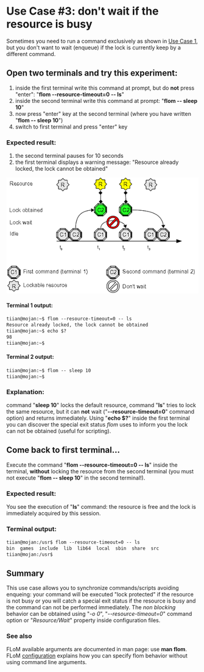 # Use Case #3: don't wait if the resource is busy

Sometimes you need to run a command exclusively as shown in [Use Case 1](Use_Case_1.md), but you don't want to wait (enqueue) if the lock is currently keep by a different command.

## Open two terminals and try this experiment:

1. inside the first terminal write this command at prompt, but do **not** press "enter": "**flom \-\-resource-timeout=0 \-\- ls**"
2. inside the second terminal write this command at prompt: "**flom \-\- sleep 10**"
3. now press "enter" key at the second terminal (where you have written "**flom \-\- sleep 10**")
4. switch to first terminal and press "enter" key

### Expected result:

1. the second terminal pauses for 10 seconds
2. the first terminal displays a warning message: "Resource already locked, the lock cannot be obtained"

![](use_case_3.png)

#### Terminal 1 output:

    tiian@mojan:~$ flom --resource-timeout=0 -- ls
    Resource already locked, the lock cannot be obtained
    tiian@mojan:~$ echo $?
    98
    tiian@mojan:~$ 

#### Terminal 2 output:

    tiian@mojan:~$ flom -- sleep 10
    tiian@mojan:~$ 

### Explanation:
command "**sleep 10**" locks the default resource, command "**ls**" tries to lock the same resource, but it can **not** wait ("**\-\-resource-timeout=0**" command option) and returns immediately.
Using "**echo $?**" inside the first terminal you can discover the special exit status *flom* uses to inform you the lock can not be obtained (useful for scripting).

## Come back to first terminal...

Execute the command "**flom \-\-resource-timeout=0 \-\- ls**" inside the terminal, **without** locking the resource from the second terminal (you must not execute "**flom \-\- sleep 10**" in the second terminal!).

### Expected result:

You see the execution of "**ls**" command: the resource is free and the lock is immediately acquired by this session.

### Terminal output:

    tiian@mojan:/usr$ flom --resource-timeout=0 -- ls
    bin  games  include  lib  lib64  local	sbin  share  src
    tiian@mojan:/usr$ 

## Summary
This use case allows you to synchronize commands/scripts avoiding enqueing: your command will be executed "lock protected" if the resource is not busy or you will catch a special exit status if the resource is busy and the command can not be performed immediately.
The *non blocking* behavior can be obtained using "*-o 0*", "*\-\-resource-timeout=0*" command option or "*Resource/Wait*" property inside configuration files.

### See also
FLoM available arguments are documented in man page: use **man flom**.
FLoM [configuration](../Configuration.md) explains how you can specify flom behavior without using command line arguments.

